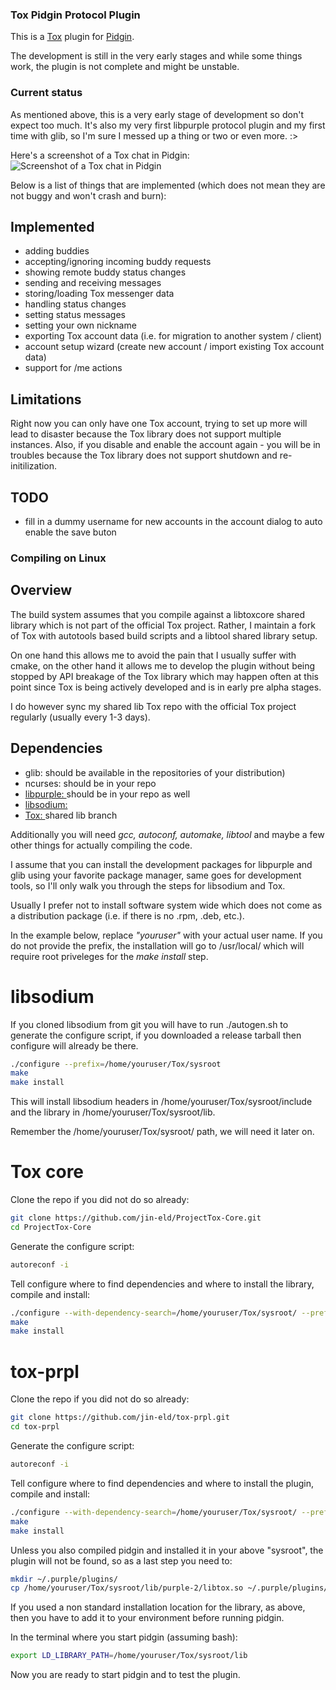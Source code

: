 ###  Tox Pidgin Protocol Plugin

This is a [Tox](http://tox.im) plugin for [Pidgin](http://pidgin.im).

The development is still in the very early stages and while some things work,
the plugin is not complete and might be unstable.

### Current status

As mentioned above, this is a very early stage of development so don't expect
too much. It's also my very first libpurple protocol plugin and my first time
with glib, so I'm sure I messed up a thing or two or even more. :>

Here's a screenshot of a Tox chat in Pidgin:
![Screenshot of a Tox chat in Pidgin](http://www.deadlock.dhs.org/jin/tox/tox-pidgin.png "Screenshot of a Tox chat in Pidgin")

Below is a list of things that are implemented (which does not mean they are not
buggy and won't crash and burn):

## Implemented

* adding buddies
* accepting/ignoring incoming buddy requests
* showing remote buddy status changes
* sending and receiving messages
* storing/loading Tox messenger data
* handling status changes
* setting status messages
* setting your own nickname
* exporting Tox account data (i.e. for migration to another system / client)
* account setup wizard (create new account / import existing Tox account data)
* support for /me actions

## Limitations

Right now you can only have one Tox account, trying to set up more will lead to
disaster because the Tox library does not support multiple instances.
Also, if you disable and enable the account again - you will be in troubles
because the Tox library does not support shutdown and re-initilization.

## TODO
* fill in a dummy username for new accounts in the account dialog to auto enable the save buton

### Compiling on Linux

## Overview

The build system assumes that you compile against a libtoxcore shared library
which is not part of the official Tox project. Rather, I maintain a fork of
Tox with autotools based build scripts and a libtool shared library setup.

On one hand this allows me to avoid the pain that I usually suffer with cmake,
on the other hand it allows me to develop the plugin without being stopped by
API breakage of the Tox library which may happen often at this point since
Tox is being actively developed and is in early pre alpha stages.

I do however sync my shared lib Tox repo with the official Tox project
regularly (usually every 1-3 days).

## Dependencies

* glib: should be available in the repositories of your distribution)
* ncurses: should be in your repo
* [libpurple: ](https://developer.pidgin.im/) should be in your repo as well
* [libsodium: ](http://download.libsodium.org/libsodium/releases/)
* [Tox: ](https://github.com/jin-eld/ProjectTox-Core) shared lib branch

Additionally you will need _gcc, autoconf, automake, libtool_ and maybe
a few other things for actually compiling the code.


I assume that you can install the development packages for libpurple and
glib using your favorite package manager, same goes for development tools,
so I'll only walk you through the steps for libsodium and Tox.

Usually I prefer not to install software system wide which does not come as
a distribution package (i.e. if there is no .rpm, .deb, etc.).

In the example below, replace _"youruser"_ with your actual user name. If you
do not provide the prefix, the installation will go to /usr/local/ which will
require root priveleges for the _make install_ step.

# libsodium

If you cloned libsodium from git you will have to run ./autogen.sh to generate
the configure script, if you downloaded a release tarball then configure will
already be there.

```bash
./configure --prefix=/home/youruser/Tox/sysroot
make
make install
```

This will install libsodium headers in /home/youruser/Tox/sysroot/include
and the library in /home/youruser/Tox/sysroot/lib.

Remember the /home/youruser/Tox/sysroot/ path, we will need it later on.

# Tox core

Clone the repo if you did not do so already:

```bash
git clone https://github.com/jin-eld/ProjectTox-Core.git
cd ProjectTox-Core
```
Generate the configure script:

```bash
autoreconf -i
```

Tell configure where to find dependencies and where to install the library,
compile and install:

```bash
./configure --with-dependency-search=/home/youruser/Tox/sysroot/ --prefix=/home/youruser/Tox/sysroot/
make
make install
```

# tox-prpl

Clone the repo if you did not do so already:

```bash
git clone https://github.com/jin-eld/tox-prpl.git
cd tox-prpl
```

Generate the configure script:

```bash
autoreconf -i
```

Tell configure where to find dependencies and where to install the plugin,
compile and install:

```bash
./configure --with-dependency-search=/home/youruser/Tox/sysroot/ --prefix=/home/youruser/Tox/sysroot/
make
make install
```
Unless you also compiled pidgin and installed it in your above "sysroot", the
plugin will not be found, so as a last step you need to:

```bash
mkdir ~/.purple/plugins/
cp /home/youruser/Tox/sysroot/lib/purple-2/libtox.so ~/.purple/plugins/
```

If you used a non standard installation location for the library, as above,
then you have to add it to your environment before running pidgin.

In the terminal where you start pidgin (assuming bash):
```bash
export LD_LIBRARY_PATH=/home/youruser/Tox/sysroot/lib
```

Now you are ready to start pidgin and to test the plugin.
